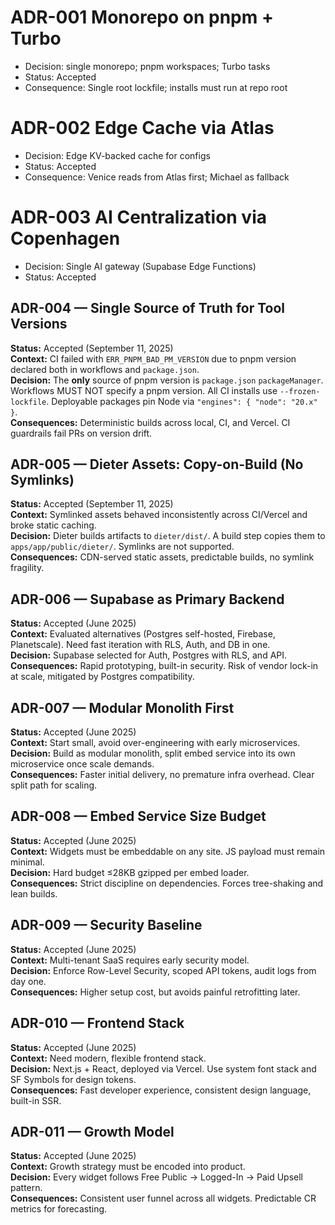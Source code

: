 # ADR-001 Monorepo on pnpm + Turbo

- Decision: single monorepo; pnpm workspaces; Turbo tasks  
- Status: Accepted  
- Consequence: Single root lockfile; installs must run at repo root

# ADR-002 Edge Cache via Atlas

- Decision: Edge KV-backed cache for configs  
- Status: Accepted  
- Consequence: Venice reads from Atlas first; Michael as fallback

# ADR-003 AI Centralization via Copenhagen

- Decision: Single AI gateway (Supabase Edge Functions)  
- Status: Accepted


## ADR-004 — Single Source of Truth for Tool Versions
**Status:** Accepted (September 11, 2025)  
**Context:** CI failed with `ERR_PNPM_BAD_PM_VERSION` due to pnpm version declared both in workflows and `package.json`.  
**Decision:** The **only** source of pnpm version is `package.json` `packageManager`. Workflows MUST NOT specify a pnpm version. All CI installs use `--frozen-lockfile`. Deployable packages pin Node via `"engines": { "node": "20.x" }`.  
**Consequences:** Deterministic builds across local, CI, and Vercel. CI guardrails fail PRs on version drift.  

## ADR-005 — Dieter Assets: Copy-on-Build (No Symlinks)
**Status:** Accepted (September 11, 2025)  
**Context:** Symlinked assets behaved inconsistently across CI/Vercel and broke static caching.  
**Decision:** Dieter builds artifacts to `dieter/dist/`. A build step copies them to `apps/app/public/dieter/`. Symlinks are not supported.  
**Consequences:** CDN-served static assets, predictable builds, no symlink fragility.

## ADR-006 — Supabase as Primary Backend  
**Status:** Accepted (June 2025)  
**Context:** Evaluated alternatives (Postgres self-hosted, Firebase, Planetscale). Need fast iteration with RLS, Auth, and DB in one.  
**Decision:** Supabase selected for Auth, Postgres with RLS, and API.  
**Consequences:** Rapid prototyping, built-in security. Risk of vendor lock-in at scale, mitigated by Postgres compatibility.  

## ADR-007 — Modular Monolith First  
**Status:** Accepted (June 2025)  
**Context:** Start small, avoid over-engineering with early microservices.  
**Decision:** Build as modular monolith, split embed service into its own microservice once scale demands.  
**Consequences:** Faster initial delivery, no premature infra overhead. Clear split path for scaling.  

## ADR-008 — Embed Service Size Budget  
**Status:** Accepted (June 2025)  
**Context:** Widgets must be embeddable on any site. JS payload must remain minimal.  
**Decision:** Hard budget ≤28KB gzipped per embed loader.  
**Consequences:** Strict discipline on dependencies. Forces tree-shaking and lean builds.  

## ADR-009 — Security Baseline  
**Status:** Accepted (June 2025)  
**Context:** Multi-tenant SaaS requires early security model.  
**Decision:** Enforce Row-Level Security, scoped API tokens, audit logs from day one.  
**Consequences:** Higher setup cost, but avoids painful retrofitting later.  

## ADR-010 — Frontend Stack  
**Status:** Accepted (June 2025)  
**Context:** Need modern, flexible frontend stack.  
**Decision:** Next.js + React, deployed via Vercel. Use system font stack and SF Symbols for design tokens.  
**Consequences:** Fast developer experience, consistent design language, built-in SSR.  

## ADR-011 — Growth Model  
**Status:** Accepted (June 2025)  
**Context:** Growth strategy must be encoded into product.  
**Decision:** Every widget follows Free Public → Logged-In → Paid Upsell pattern.  
**Consequences:** Consistent user funnel across all widgets. Predictable CR metrics for forecasting.  